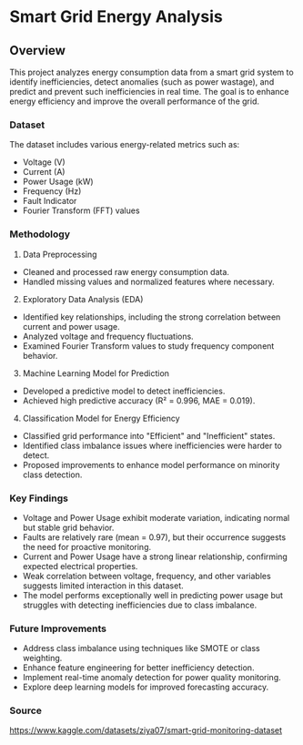 # Smart Grid Energy Analysis

## Overview

This project analyzes energy consumption data from a smart grid system to identify inefficiencies, detect anomalies (such as power wastage), and predict and prevent such inefficiencies in real time. The goal is to enhance energy efficiency and improve the overall performance of the grid.

### Dataset

The dataset includes various energy-related metrics such as:

- Voltage (V)
- Current (A)
- Power Usage (kW)
- Frequency (Hz)
- Fault Indicator
- Fourier Transform (FFT) values

### Methodology

1. Data Preprocessing
- Cleaned and processed raw energy consumption data.
- Handled missing values and normalized features where necessary.

2. Exploratory Data Analysis (EDA)
- Identified key relationships, including the strong correlation between current and power usage.
- Analyzed voltage and frequency fluctuations.
- Examined Fourier Transform values to study frequency component behavior.

3. Machine Learning Model for Prediction
- Developed a predictive model to detect inefficiencies.
- Achieved high predictive accuracy (R² = 0.996, MAE = 0.019).

4. Classification Model for Energy Efficiency
- Classified grid performance into "Efficient" and "Inefficient" states.
- Identified class imbalance issues where inefficiencies were harder to detect.
- Proposed improvements to enhance model performance on minority class detection.

### Key Findings

- Voltage and Power Usage exhibit moderate variation, indicating normal but stable grid behavior.
- Faults are relatively rare (mean = 0.97), but their occurrence suggests the need for proactive monitoring.
- Current and Power Usage have a strong linear relationship, confirming expected electrical properties.
- Weak correlation between voltage, frequency, and other variables suggests limited interaction in this dataset.
- The model performs exceptionally well in predicting power usage but struggles with detecting inefficiencies due to class imbalance.

### Future Improvements

- Address class imbalance using techniques like SMOTE or class weighting.
- Enhance feature engineering for better inefficiency detection.
- Implement real-time anomaly detection for power quality monitoring.
- Explore deep learning models for improved forecasting accuracy.

### Source

https://www.kaggle.com/datasets/ziya07/smart-grid-monitoring-dataset
